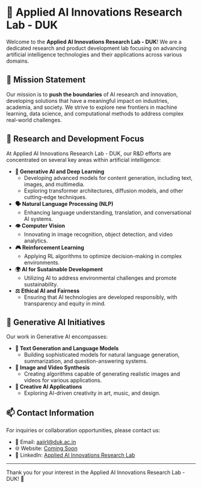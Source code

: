 # 🚀 Applied AI Innovations Research Lab - DUK

Welcome to the **Applied AI Innovations Research Lab - DUK**! We are a dedicated research and product development lab focusing on advancing artificial intelligence technologies and their applications across various domains.

## 🎯 Mission Statement

Our mission is to **push the boundaries** of AI research and innovation, developing solutions that have a meaningful impact on industries, academia, and society. We strive to explore new frontiers in machine learning, data science, and computational methods to address complex real-world challenges.

## 🔬 Research and Development Focus

At Applied AI Innovations Research Lab - DUK, our R&D efforts are concentrated on several key areas within artificial intelligence:

- **🤖 Generative AI and Deep Learning**
  - Developing advanced models for content generation, including text, images, and multimedia.
  - Exploring transformer architectures, diffusion models, and other cutting-edge techniques.
- **🗣️ Natural Language Processing (NLP)**
  - Enhancing language understanding, translation, and conversational AI systems.
- **👁️ Computer Vision**
  - Innovating in image recognition, object detection, and video analytics.
- **🎮 Reinforcement Learning**
  - Applying RL algorithms to optimize decision-making in complex environments.
- **🌍 AI for Sustainable Development**
  - Utilizing AI to address environmental challenges and promote sustainability.
- **⚖️ Ethical AI and Fairness**
  - Ensuring that AI technologies are developed responsibly, with transparency and equity in mind.

## 🌟 Generative AI Initiatives

Our work in Generative AI encompasses:

- **📝 Text Generation and Language Models**
  - Building sophisticated models for natural language generation, summarization, and question-answering systems.
- **🎨 Image and Video Synthesis**
  - Creating algorithms capable of generating realistic images and videos for various applications.
- **🎼 Creative AI Applications**
  - Exploring AI-driven creativity in art, music, and design.

## 📫 Contact Information

For inquiries or collaboration opportunities, please contact us:

- 📧 Email: [aaiirl@duk.ac.in](mailto:aaiirl@duk.ac.in)
- 🌐 Website: [Coming Soon](https://www.duk.ac.in)
- 💼 LinkedIn: [Applied AI Innovations Research Lab](https://www.linkedin.com/)

---

Thank you for your interest in the Applied AI Innovations Research Lab - DUK! 🤝
